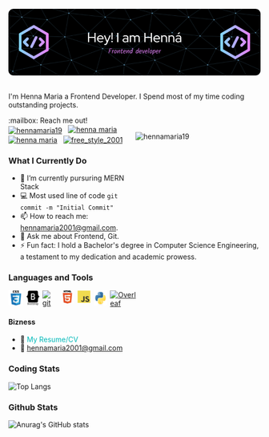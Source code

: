 ![Header](./image/github-header-image.png)
##
I'm Henna Maria a Frontend Developer. I Spend most of my time coding outstanding projects.
<p align="left">
:mailbox: Reach me out!
<img align="right" src="https://media3.giphy.com/media/L1R1tvI9svkIWwpVYr/giphy.gif?cid=ecf05e47xpx7chb0qaqc70kaojbjxd54pmmg4yr8phl57a9x&ep=v1_gifs_search&rid=giphy.gif&ct=g" width="250px" height="165px" style="margin-top: 2rem;" alt="hennamaria19" />
<a href="https://twitter.com/hennamaria19" target="blank"><img align="center" src="https://raw.githubusercontent.com/rahuldkjain/github-profile-readme-generator/master/src/images/icons/Social/twitter.svg" alt="hennamaria19" height="20" width="30" style="margin-right: 0.5rem;padding-top: 0.2rem;" /></a>
<a href="https://linkedin.com/in/henna maria" target="blank"><img align="center" src="https://raw.githubusercontent.com/rahuldkjain/github-profile-readme-generator/master/src/images/icons/Social/linked-in-alt.svg" alt="henna maria" height="20" width="30" style="margin-right: 0.5rem;;"/></a>
<a href="https://fb.com/henna maria" target="blank"><img align="center" src="https://raw.githubusercontent.com/rahuldkjain/github-profile-readme-generator/master/src/images/icons/Social/facebook.svg" alt="henna maria" height="20" width="30" style="margin-right: 0.5rem;;"/></a>
<a href="https://instagram.com/free_style_2001" target="blank"><img align="center" src="https://raw.githubusercontent.com/rahuldkjain/github-profile-readme-generator/master/src/images/icons/Social/instagram.svg" alt="free_style_2001" height="20" width="30" /></a>
</p>

### What I Currently Do

- 🔭 I’m currently pursuring MERN Stack
- :computer: Most used line of code `git commit -m "Initial Commit"`
- 📫 How to reach me: hennamaria2001@gmail.com.
- 💬 Ask me about Frontend, Git.
- ⚡ Fun fact: I hold a Bachelor's degree in Computer Science Engineering, a testament to my dedication and academic prowess.

### Languages and Tools

<p align="left" style="display: flex; width: 260px; justify-content: space-between;">
<a href="https://www.w3schools.com/css/" target="_blank" rel="noreferrer"> <img src="https://raw.githubusercontent.com/devicons/devicon/master/icons/css3/css3-original-wordmark.svg" alt="css3" width="30" height="30" style="margin-right: 1.2rem;"/> </a>
 <a href="https://getbootstrap.com" target="_blank" rel="noreferrer"> <img src="https://raw.githubusercontent.com/devicons/devicon/master/icons/bootstrap/bootstrap-plain-wordmark.svg" alt="bootstrap" width="26" height="30" style="margin-right: 1.2rem;"/> </a> 
 <a href="https://git-scm.com/" target="_blank" rel="noreferrer"> <img src="https://www.vectorlogo.zone/logos/git-scm/git-scm-icon.svg" alt="git" width="26" height="30" style="margin-right: 1.2rem;"/> </a> 
 <a href="https://www.w3.org/html/" target="_blank" rel="noreferrer"><img  alt="HTML5" width="26px" src="https://raw.githubusercontent.com/github/explore/80688e429a7d4ef2fca1e82350fe8e3517d3494d/topics/html/html.png" style="margin-right: 1.2rem;"/></a> 
 <a href="https://developer.mozilla.org/en-US/docs/Web/JavaScript" target="_blank" rel="noreferrer"> <img src="https://raw.githubusercontent.com/devicons/devicon/master/icons/javascript/javascript-original.svg" alt="javascript" width="26" height="25" style="margin-right: 1.2rem;"/> </a> <a href="https://www.python.org" target="_blank" rel="noreferrer"> <img src="https://raw.githubusercontent.com/devicons/devicon/master/icons/python/python-original.svg" alt="python" width="26" height="30" style="margin-right: 1.2rem;"/> </a>
</a> <a href="https://www.overleaf.com/" target="_blank" rel="noreferrer"> <img src="https://images.ctfassets.net/nrgyaltdicpt/2OlBbaO7oEFSmTVpreHlkb/66a1b6eb1a10b372557ddbdd0e7099c7/ologo_square_colour_green_bg.png" alt="Overleaf" width="26" height="26"/></a>
 </p>

 #### Bizness
- :paperclip:  <a href="https://github.com/Hennamaria07/Hennamaria07/blob/master/resume/resume.png" style="text-decoration: none;color:#00b9b9">My Resume/CV</a>
- :email: <a href="#" style="text-decoration: none;color:#00b9b9">hennamaria2001@gmail.com</a>

### Coding Stats

![Top Langs](https://github-readme-stats.vercel.app/api/top-langs/?username=Hennamaria07&layout=compact&theme=merko)

### Github Stats

![Anurag's GitHub stats](https://github-readme-stats.vercel.app/api?username=Hennamaria07&show_icons=true&theme=highcontrast)